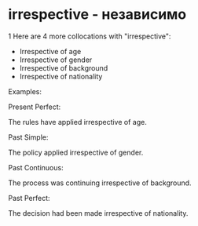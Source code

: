 # irrespective - независимо



1
Here are 4 more collocations with "irrespective":

- Irrespective of age
- Irrespective of gender
- Irrespective of background
- Irrespective of nationality

Examples:

Present Perfect:

The rules have applied irrespective of age.

Past Simple:

The policy applied irrespective of gender.

Past Continuous:

The process was continuing irrespective of background.

Past Perfect:

The decision had been made irrespective of nationality.